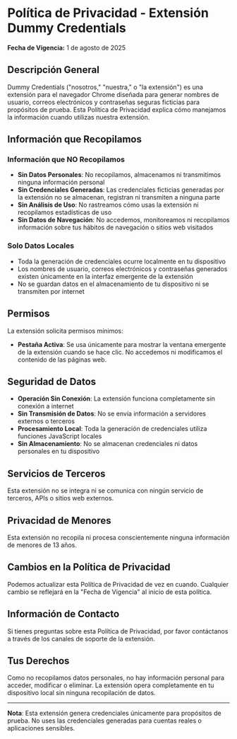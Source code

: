 # Política de Privacidad - Extensión Dummy Credentials

**Fecha de Vigencia:** 1 de agosto de 2025

## Descripción General

Dummy Credentials ("nosotros," "nuestra," o "la extensión") es una extensión para el navegador Chrome diseñada para generar nombres de usuario, correos electrónicos y contraseñas seguras ficticias para propósitos de prueba. Esta Política de Privacidad explica cómo manejamos la información cuando utilizas nuestra extensión.

## Información que Recopilamos

### Información que NO Recopilamos
- **Sin Datos Personales**: No recopilamos, almacenamos ni transmitimos ninguna información personal
- **Sin Credenciales Generadas**: Las credenciales ficticias generadas por la extensión no se almacenan, registran ni transmiten a ninguna parte
- **Sin Análisis de Uso**: No rastreamos cómo usas la extensión ni recopilamos estadísticas de uso
- **Sin Datos de Navegación**: No accedemos, monitoreamos ni recopilamos información sobre tus hábitos de navegación o sitios web visitados

### Solo Datos Locales
- Toda la generación de credenciales ocurre localmente en tu dispositivo
- Los nombres de usuario, correos electrónicos y contraseñas generados existen únicamente en la interfaz emergente de la extensión
- No se guardan datos en el almacenamiento de tu dispositivo ni se transmiten por internet

## Permisos

La extensión solicita permisos mínimos:
- **Pestaña Activa**: Se usa únicamente para mostrar la ventana emergente de la extensión cuando se hace clic. No accedemos ni modificamos el contenido de las páginas web.

## Seguridad de Datos

- **Operación Sin Conexión**: La extensión funciona completamente sin conexión a internet
- **Sin Transmisión de Datos**: No se envía información a servidores externos o terceros
- **Procesamiento Local**: Toda la generación de credenciales utiliza funciones JavaScript locales
- **Sin Almacenamiento**: No se almacenan credenciales ni datos personales en tu dispositivo

## Servicios de Terceros

Esta extensión no se integra ni se comunica con ningún servicio de terceros, APIs o sitios web externos.

## Privacidad de Menores

Esta extensión no recopila ni procesa conscientemente ninguna información de menores de 13 años.

## Cambios en la Política de Privacidad

Podemos actualizar esta Política de Privacidad de vez en cuando. Cualquier cambio se reflejará en la "Fecha de Vigencia" al inicio de esta política.

## Información de Contacto

Si tienes preguntas sobre esta Política de Privacidad, por favor contáctanos a través de los canales de soporte de la extensión.

## Tus Derechos

Como no recopilamos datos personales, no hay información personal para acceder, modificar o eliminar. La extensión opera completamente en tu dispositivo local sin ninguna recopilación de datos.

---

**Nota**: Esta extensión genera credenciales únicamente para propósitos de prueba. No uses las credenciales generadas para cuentas reales o aplicaciones sensibles.